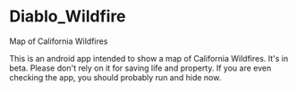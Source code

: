 # Diablo_Wildfire
Map of California Wildfires


This is an android app intended to show a map of California Wildfires.
It's in beta. Please don't rely on it for saving life and property.
If you are even checking the app, you should probably run and hide now.
